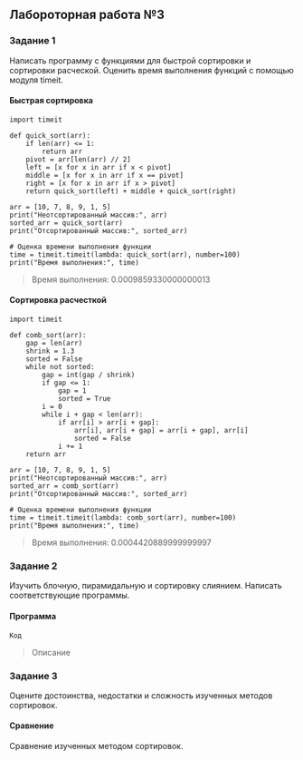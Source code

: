 ## Лабороторная работа №3

### Задание 1

Написать программу с функциями для быстрой сортировки и сортировки расческой. Оценить время выполнения функций с помощью модуля timeit.

#### Быстрая сортировка

```
import timeit

def quick_sort(arr):
    if len(arr) <= 1:
        return arr
    pivot = arr[len(arr) // 2]
    left = [x for x in arr if x < pivot]
    middle = [x for x in arr if x == pivot]
    right = [x for x in arr if x > pivot]
    return quick_sort(left) + middle + quick_sort(right)

arr = [10, 7, 8, 9, 1, 5]
print("Неотсортированный массив:", arr)
sorted_arr = quick_sort(arr)
print("Отсортированный массив:", sorted_arr)

# Оценка времени выполнения функции
time = timeit.timeit(lambda: quick_sort(arr), number=100)
print("Время выполнения:", time)
```

> Время выполнения: 0.0009859330000000013

#### Сортировка расчесткой

```
import timeit

def comb_sort(arr):
    gap = len(arr)
    shrink = 1.3
    sorted = False
    while not sorted:
        gap = int(gap / shrink)
        if gap <= 1:
            gap = 1
            sorted = True
        i = 0
        while i + gap < len(arr):
            if arr[i] > arr[i + gap]:
                arr[i], arr[i + gap] = arr[i + gap], arr[i]
                sorted = False
            i += 1
    return arr

arr = [10, 7, 8, 9, 1, 5]
print("Неотсортированный массив:", arr)
sorted_arr = comb_sort(arr)
print("Отсортированный массив:", sorted_arr)

# Оценка времени выполнения функции
time = timeit.timeit(lambda: comb_sort(arr), number=100)
print("Время выполнения:", time)
```

> Время выполнения: 0.0004420889999999997

### Задание 2

Изучить блочную, пирамидальную и сортировку слиянием. Написать соответствующие программы.

#### Программа

```
Код
```

> Описание

### Задание 3

Оцените достоинства, недостатки и сложность изученных методов сортировок. 

#### Сравнение

Сравнение изученных методом сортировок.